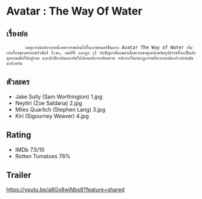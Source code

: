 # Avatar : The Way Of Water

## เรื่องย่อ
           เหตุการณ์หลังจากหนึ่งทศวรรษผ่านไปในภาพยนตร์ชิ้นแรก Avatar The Way of Water เริ่มเล่าเรื่องของครอบครัวซัลลี (เจค, เนย์ทีรี และลูก ๆ) กับปัญหาที่ตามมาเมื่อพวกเขามุ่งหน้าขจัดอุปสรรค์ที่จะเป็นภัยคุกคามเพื่อให้อยู่รอด และปกป้องกันและกันให้ปลอดภัยจากอันตราย หลังจากโศกนาฎกรรมที่พวกเขาต้องก้าวผ่านมันมาด้วยกัน

## ตัวละคร
- Jake Sully (Sam Worthington) 1.jpg
- Neytiri (Zoe Saldana) 2.jpg
- Miles Quaritch (Stephen Lang) 3.jpg
- Kiri (Sigourney Weaver) 4.jpg

## Rating
- IMDb 7.5/10
- Rotten Tomatoes 76%

## Trailer
https://youtu.be/a8Gx8wiNbs8?feature=shared